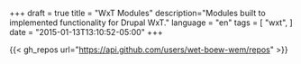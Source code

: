 +++
draft = true
title = "WxT Modules"
description="Modules built to implemented functionality for Drupal WxT."
language = "en"
tags = [
    "wxt",
]
date = "2015-01-13T13:10:52-05:00"
+++


{{< gh_repos url="https://api.github.com/users/wet-boew-wem/repos" >}}


<!-- Links Referenced -->

[postgresql]:       http://postgresql.org
